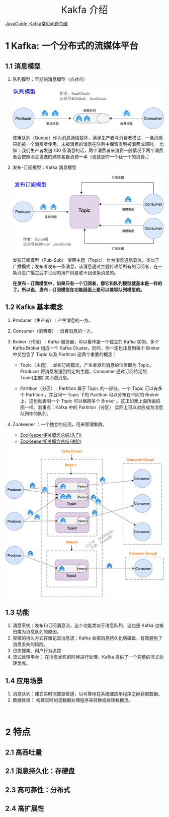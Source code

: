 <p align="center">
   <a style="font-size:30px;"> Kakfa 介绍 </a>

</p>

[JavaGuide-Kafka常见问题总结](https://javaguide.cn/high-performance/message-queue/kafka-questions-01.html)

# 1 Kafka: 一个分布式的流媒体平台
## 1.1 消息模型

1. 队列模型：早期的消息模型（点对点）

   ![2024-04-12-19-25-57.png](assets/2024-04-12-19-25-57.png)

   使用队列（Queue）作为消息通信载体，满足生产者与消费者模式，一条消息只能被一个消费者使用，未被消费的消息在队列中保留直到被消费或超时。 比如：我们生产者发送 100 条消息的话，两个消费者来消费一般情况下两个消费者会按照消息发送的顺序各自消费一半（也就是你一个我一个的消费。）


2. 发布-订阅模型：Kafka 消息模型

   ![2024-04-12-19-28-34.png](assets/2024-04-12-19-28-34.png)

   发布订阅模型（Pub-Sub） 使用主题（Topic） 作为消息通信载体，类似于广播模式；发布者发布一条消息，该消息通过主题传递给所有的订阅者，在一条消息广播之后才订阅的用户则是收不到该条消息的。
   
   **在发布 - 订阅模型中，如果只有一个订阅者，那它和队列模型就基本是一样的了。所以说，发布 - 订阅模型在功能层面上是可以兼容队列模型的。**

## 1.2 Kafka 基本概念
1. Producer（生产者） : 产生消息的一方。
2. Consumer（消费者） : 消费消息的一方。
3. Broker（代理） : Kafka 服务器，可以看作是一个独立的 Kafka 实例。多个 Kafka Broker 组成一个 Kafka Cluster。同时，你一定也注意到每个 Broker 中又包含了 Topic 以及 Partition 这两个重要的概念：
      
   - Topic（主题） : 发布订阅模式，产生者发布消息的位置即为 Topic，Producer 将消息发送到特定的主题，Consumer 通过订阅特定的 Topic(主题) 来消费消息。
      
   - Partition（分区） : Partition 属于 Topic 的一部分。一个 Topic 可以有多个 Partition ，并且同一 Topic 下的 Partition 可以分布在不同的 Broker 上，这也就表明一个 Topic 可以横跨多个 Broker 。这正如我上面所画的图一样。划重点：Kafka 中的 Partition（分区） 实际上可以对应成为消息队列中的队列。
  
4. Zookeeper ：一个独立的应用，用来管理集群。
   - [ZooKeeper相关概念总结(入门)](https://javaguide.cn/distributed-system/distributed-process-coordination/zookeeper/zookeeper-intro.html)
   - [ZooKeeper相关概念总结(进阶)](https://javaguide.cn/distributed-system/distributed-process-coordination/zookeeper/zookeeper-plus.html)

![2024-04-12-19-15-11.png](assets/2024-04-12-19-15-11.png)


## 1.3 功能
1. 消息系统：发布和订阅消息流，这个功能类似于消息队列，这也是 Kafka 也被归类为消息队列的原因。
1. 容错的持久方式存储记录消息流：Kafka 会把消息持久化到磁盘，有效避免了消息丢失的风险。
2. 日志搜集、用户行为追踪
3. 流式处理平台： 在消息发布的时候进行处理，Kafka 提供了一个完整的流式处理类库。

## 1.4 应用场景  
1. 消息队列：建立实时流数据管道，以可靠地在系统或应用程序之间获取数据。
2. 数据处理： 构建实时的流数据处理程序来转换或处理数据流。

<br>

# 2 特点 
## 2.1 高吞吐量

## 2.1 消息持久化：存硬盘

## 2.3 高可靠性：分布式


## 2.4 高扩展性